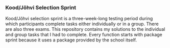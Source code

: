 ### Kood/Jõhvi Selection Sprint

Kood/Jõhvi selection sprint is a three-week-long testing period during which participants complete tasks either individually or in a group. There are also three exams. This repository contains my solutions to the individual and group tasks that I had to complete. Every function starts with package sprint because it uses a package provided by the school itself. 

